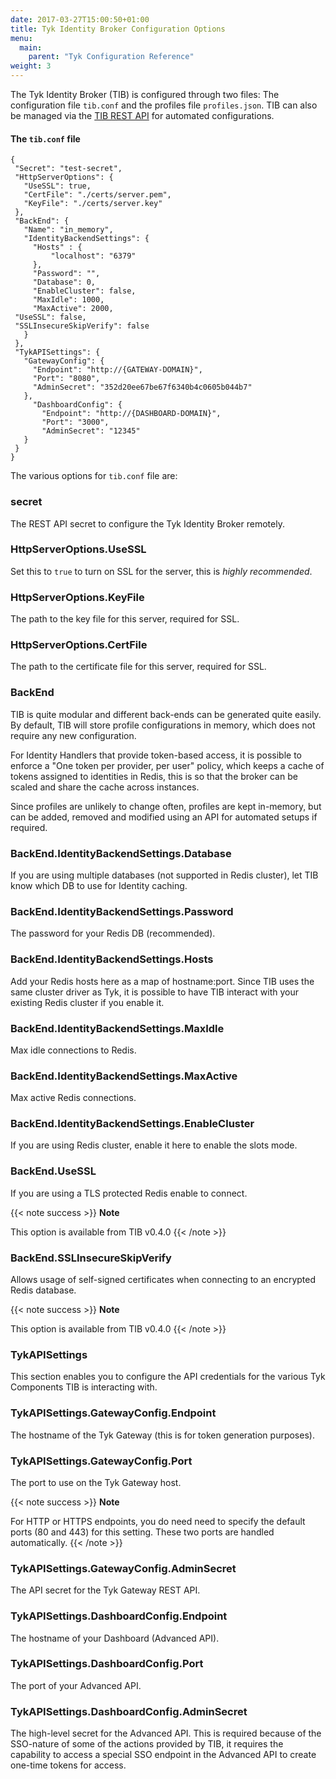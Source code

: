 ```yaml
---
date: 2017-03-27T15:00:50+01:00
title: Tyk Identity Broker Configuration Options
menu:
  main:
    parent: "Tyk Configuration Reference"
weight: 3 
---
```



The Tyk Identity Broker (TIB) is configured through two files: The configuration file `tib.conf` and the profiles file `profiles.json`. TIB can also be managed via the [TIB REST API](/docs/integrate/3rd-party-identity-providers/tib-rest-api/) for automated configurations.

#### The `tib.conf` file

```{.copyWrapper}
{
 "Secret": "test-secret",
 "HttpServerOptions": {
   "UseSSL": true,
   "CertFile": "./certs/server.pem",
   "KeyFile": "./certs/server.key"
 },
 "BackEnd": {
   "Name": "in_memory",
   "IdentityBackendSettings": {
     "Hosts" : {
         "localhost": "6379"
     },
     "Password": "",
     "Database": 0,
     "EnableCluster": false,
     "MaxIdle": 1000,
     "MaxActive": 2000,
 "UseSSL": false,
 "SSLInsecureSkipVerify": false
   }
 },
 "TykAPISettings": {
   "GatewayConfig": {
     "Endpoint": "http://{GATEWAY-DOMAIN}",
     "Port": "8080",
     "AdminSecret": "352d20ee67be67f6340b4c0605b044b7"
   },
     "DashboardConfig": {
       "Endpoint": "http://{DASHBOARD-DOMAIN}",
       "Port": "3000",
       "AdminSecret": "12345"
   }
 }
}
```

The various options for `tib.conf` file are:

### secret

The REST API secret to configure the Tyk Identity Broker remotely.

### HttpServerOptions.UseSSL

Set this to `true` to turn on SSL for the server, this is *highly recommended*.

### HttpServerOptions.KeyFile

The path to the key file for this server, required for SSL.

### HttpServerOptions.CertFile

The path to the certificate file for this server, required for SSL.

### BackEnd

TIB is quite modular and different back-ends can be generated quite easily. By default, TIB will store profile configurations in memory, which does not require any new configuration.

For Identity Handlers that provide token-based access, it is possible to enforce a "One token per provider, per user" policy, which keeps a cache of tokens assigned to identities in Redis, this is so that the broker can be scaled and share the cache across instances.

Since profiles are unlikely to change often, profiles are kept in-memory, but can be added, removed and modified using an API for automated setups if required.

### BackEnd.IdentityBackendSettings.Database

If you are using multiple databases (not supported in Redis cluster), let TIB know which DB to use for Identity caching.

### BackEnd.IdentityBackendSettings.Password

The password for your Redis DB (recommended).

### BackEnd.IdentityBackendSettings.Hosts

Add your Redis hosts here as a map of hostname:port. Since TIB uses the same cluster driver as Tyk, it is possible to have TIB interact with your existing Redis cluster if you enable it.

### BackEnd.IdentityBackendSettings.MaxIdle

Max idle connections to Redis.

### BackEnd.IdentityBackendSettings.MaxActive

Max active Redis connections.

### BackEnd.IdentityBackendSettings.EnableCluster

If you are using Redis cluster, enable it here to enable the slots mode.

### BackEnd.UseSSL

If you are using a TLS protected Redis enable to connect.

{{< note success >}}
**Note**  

This option is available from TIB v0.4.0
{{< /note >}}

### BackEnd.SSLInsecureSkipVerify

Allows usage of self-signed certificates when connecting to an encrypted Redis database.

{{< note success >}}
**Note**  

This option is available from TIB v0.4.0
{{< /note >}}


### TykAPISettings

This section enables you to configure the API credentials for the various Tyk Components TIB is interacting with.

### TykAPISettings.GatewayConfig.Endpoint

The hostname of the Tyk Gateway (this is for token generation purposes).

### TykAPISettings.GatewayConfig.Port

The port to use on the Tyk Gateway host.

{{< note success >}}
**Note**  

For HTTP or HTTPS endpoints, you do need need to specify the default ports (80 and 443) for this setting. These two ports are handled automatically.
{{< /note >}}


### TykAPISettings.GatewayConfig.AdminSecret

The API secret for the Tyk Gateway REST API.

### TykAPISettings.DashboardConfig.Endpoint

The hostname of your Dashboard (Advanced API).

### TykAPISettings.DashboardConfig.Port

The port of your Advanced API.

### TykAPISettings.DashboardConfig.AdminSecret

The high-level secret for the Advanced API. This is required because of the SSO-nature of some of the actions provided by TIB, it requires the capability to access a special SSO endpoint in the Advanced API to create one-time tokens for access.
